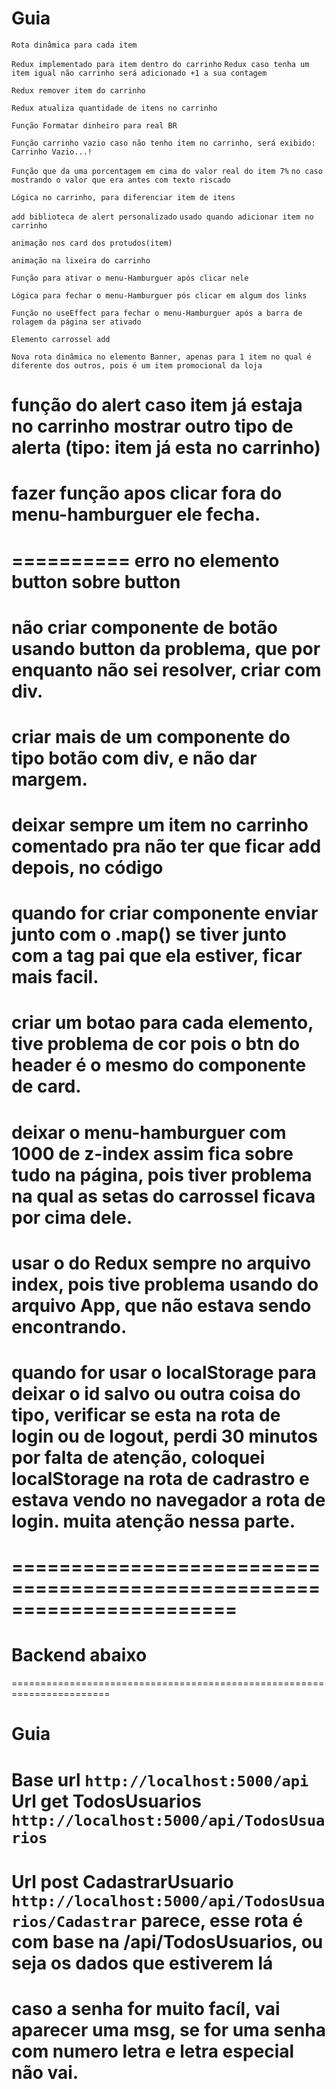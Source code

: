 # Guia

`Rota dinâmica para cada item`

`Redux implementado para item dentro do carrinho`
`Redux caso tenha um item igual não carrinho será adicionado +1 a sua contagem`

`Redux remover item do carrinho`

`Redux atualiza quantidade de itens no carrinho`

`Função Formatar dinheiro para real BR`

`Função carrinho vazio caso não tenho item no carrinho, será exibido: Carrinho Vazio...!`

`Função que da uma porcentagem em cima do valor real do item 7%`
`no caso mostrando o valor que era antes com texto riscado`

`Lógica no carrinho, para diferenciar item de itens`

`add biblioteca de alert personalizado`
`usado quando adicionar item no carrinho`

`animação nos card dos protudos(item)`

`animação na lixeira do carrinho`

`Função para ativar o menu-Hamburguer após clicar nele`

`Lógica para fechar o menu-Hamburguer pós clicar em algum dos links`

`Função no useEffect para fechar o menu-Hamburguer após a barra de rolagem da página ser ativado`

`Elemento carrossel add`

`Nova rota dinâmica no elemento Banner, apenas para 1 item no qual é diferente dos outros, pois é um item promocional da loja`

# função do alert caso item já estaja no carrinho mostrar outro tipo de alerta (tipo: item já esta no carrinho)

# fazer função apos clicar fora do menu-hamburguer ele fecha.

==========
erro no elemento button sobre button
==========

<!-- ================Detalhes====================== -->
# não criar componente de botão usando button da problema, que por enquanto não sei resolver, criar com div.

# criar mais de um componente do tipo botão com div, e não dar margem.

# deixar sempre um item no carrinho comentado pra não ter que ficar add depois, no código

# quando for criar componente enviar junto com o .map() se tiver junto com a tag pai que ela estiver, ficar mais facil.

# criar um botao para cada elemento, tive problema de cor pois o btn do header é o mesmo do componente de card.

# deixar o menu-hamburguer com 1000 de z-index assim fica sobre tudo na página, pois tiver problema na qual as setas do carrossel ficava por cima dele.

# usar o <Provider store={store}> do Redux sempre no arquivo index, pois tive problema usando do arquivo App, que não estava sendo encontrando.

# quando for usar o localStorage para deixar o id salvo ou outra coisa do tipo, verificar se esta na rota de login ou de logout, perdi 30 minutos por falta de atenção, coloquei localStorage na rota de cadrastro e estava vendo no navegador a rota de login. muita atenção nessa parte.

=======================================================================
=======================================================================
Backend abaixo
=======================================================================
=======================================================================
# Guia

Base url `http://localhost:5000/api`
Url get TodosUsuarios `http://localhost:5000/api/TodosUsuarios`
=======================================================================
Url post CadastrarUsuario `http://localhost:5000/api/TodosUsuarios/Cadastrar`
parece, esse rota é com base na /api/TodosUsuarios, ou seja os dados que estiverem lá
=======================================================================
caso a senha for muito facíl, vai aparecer uma msg, se for uma senha com numero letra e letra especial não vai.
=======================================================================
